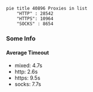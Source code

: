 
```mermaid
pie title 40896 Proxies in list
    "HTTP" : 28542
    "HTTPS": 10964
    "SOCKS" : 8654
```

### Some Info
#### Average Timeout

- mixed: 4.7s
- http: 2.6s
- https: 9.5s
- socks: 7.7s